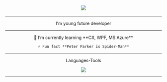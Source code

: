 <h1 align="center">
    <img src="https://readme-typing-svg.herokuapp.com/?font=Righteous&size=35&center=true&vCenter=true&width=500&height=70&duration=4000&lines=Hi+There!+👋;+I'm+young+future+developer!;" />
</h1>

<hr/>

<div align="center">
    I'm young future developer
</div>

<hr/>

<div align="center">
    🌱 I’m currently learning **C#, WPF, MS Azure**

    ⚡ Fun fact **Peter Parker is Spider-Man**

</div>

<hr/>

<div align="center">
    <p>Languages-Tools </p>
    <img src="https://skillicons.dev/icons?i=github,cs,cpp,java,mysql" /><br>
</div>

<hr/>
